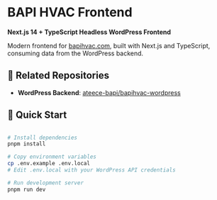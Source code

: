 # BAPI HVAC Frontend

**Next.js 14 + TypeScript Headless WordPress Frontend**

Modern frontend for [bapihvac.com](https://www.bapihvac.com/), built with Next.js and TypeScript, consuming data from the WordPress backend.

## 🔗 Related Repositories

- **WordPress Backend**: [ateece-bapi/bapihvac-wordpress](https://github.com/ateece-bapi/bapihvac-wordpress)

## 🚀 Quick Start

```bash

# Install dependencies
pnpm install

# Copy environment variables
cp .env.example .env.local
# Edit .env.local with your WordPress API credentials

# Run development server
pnpm run dev